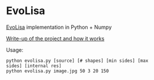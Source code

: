 # EvoLisa
[EvoLisa](https://rogerjohansson.blog/2008/12/07/genetic-programming-evolution-of-mona-lisa/) implementation in Python + Numpy

[Write-up of the project and how it works](https://robertoia.github.io/2018-06-05/Implementing-EvoLisa-a-trial-and-error-approach-to-art.html)

Usage:
```
python evolisa.py [source] [# shapes] [min sides] [max sides] [internal res]
python evolisa.py image.jpg 50 3 20 150
```
